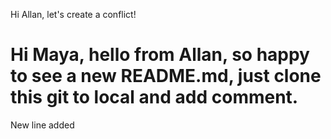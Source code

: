 

Hi Allan, let's create a conflict!




Hi Maya, hello from Allan, so happy to see a new README.md, just clone this git to local and add comment.
=======
New line added

